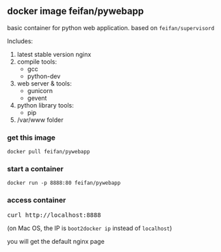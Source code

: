 ## docker image feifan/pywebapp
basic container for python web application. based on `feifan/supervisord`

Includes:
>
 1. latest stable version nginx
 2. compile tools: 
    * gcc
    * python-dev
 3. web server & tools:
    * gunicorn 
    * gevent
 4. python library tools:
    * pip
 5. /var/www folder 


### get this image
`docker pull feifan/pywebapp`

### start a container
`docker run -p 8888:80 feifan/pywebapp`

### access container
<pre>curl http://localhost:8888 </pre>
(on Mac OS, the IP is `boot2docker ip` instead of `localhost`)

you will get the default nginx page

